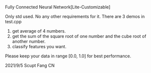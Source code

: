 Fully Connected Neural Network[Lite-Customizable]

Only std used. No any other requirements for it.
There are 3 demos in test.cpp

1. get average of 4 numbers.
2. get the sum of the square root of one number and the cube root of another number.
3. classify features you want.

Please keep your data in range [0.0, 1.0] for best performance.

2021/9/5 Scupt Fang CN